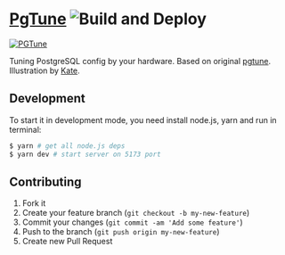 # [PgTune](https://pgtune.leopard.in.ua/) ![Build and Deploy](https://github.com/le0pard/pgtune/workflows/Build%20and%20Deploy/badge.svg?branch=master)

[![PGTune](https://repository-images.githubusercontent.com/17980400/ff62f200-e3ae-11e9-9169-fcdbb1cbdb20 "PGTune")](https://pgtune.leopard.in.ua/)

Tuning PostgreSQL config by your hardware. Based on original [pgtune](https://github.com/gregs1104/pgtune). Illustration by [Kate](https://dribbble.com/Kite).

## Development

To start it in development mode, you need install node.js, yarn and run in terminal:

```bash
$ yarn # get all node.js deps
$ yarn dev # start server on 5173 port
```

## Contributing

1. Fork it
2. Create your feature branch (`git checkout -b my-new-feature`)
3. Commit your changes (`git commit -am 'Add some feature'`)
4. Push to the branch (`git push origin my-new-feature`)
5. Create new Pull Request

